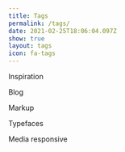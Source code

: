 ```yaml
---
title: Tags
permalink: /tags/
date: 2021-02-25T18:06:04.097Z
show: true
layout: tags
icon: fa-tags
---
```

Inspiration

Blog

Markup

Typefaces

Media responsive